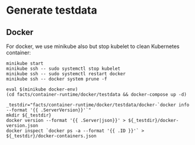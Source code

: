 # Generate testdata

## Docker

For docker, we use minikube also but stop kubelet to clean Kubernetes container:
```
minikube start
minikube ssh -- sudo systemctl stop kubelet
minikube ssh -- sudo systemctl restart docker
minikube ssh -- docker system prune -f

eval $(minikube docker-env)
(cd facts/container-runtime/docker/testdata && docker-compose up -d)

_testdir="facts/container-runtime/docker/testdata/docker-`docker info --format '{{ .ServerVersion}}'`"
mkdir ${_testdir}
docker version --format '{{ .Server|json}}' > ${_testdir}/docker-version.json
docker inspect `docker ps -a --format '{{ .ID }}'` > ${_testdir}/docker-containers.json
```

